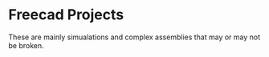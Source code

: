 # Freecad Projects

These are mainly simualations and complex assemblies that may or may not be broken.
